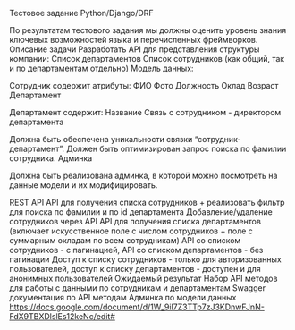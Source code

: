 Тестовое задание Python/Django/DRF

По результатам тестового задания мы должны оценить уровень знания ключевых возможностей языка и перечисленных фреймворков.
Описание задачи
Разработать API для представления структуры компании:
Список департаментов
Список сотрудников (как общий, так и по департаментам отдельно)
Модель данных:

Сотрудник содержит атрибуты:
ФИО
Фото
Должность
Оклад
Возраст
Департамент

Департамент содержит:
Название
Связь с сотрудником - директором департамента

Должна быть обеспечена уникальности связки “сотрудник-департамент”.
Должен быть оптимизирован запрос поиска по фамилии сотрудника.
Админка

Должна быть реализована админка, в которой можно посмотреть на данные модели и их модифицировать.

REST API
API для получения списка сотрудников + реализовать фильтр для поиска по фамилии и по id департамента
Добавление/удаление сотрудников через API
API для получения списка департаментов (включает искусственное поле с числом сотрудников + поле с суммарным окладам по всем сотрудникам)
API со списком сотрудников - с пагинацией, API со списком департаментов - без пагинации
Доступ к списку сотрудников - только для авторизованных пользователей, доступ к списку департаментов - доступен и для анонимных пользователей
Ожидаемый результат
Набор API методов для работы с данными по сотрудникам и департаментам
Swagger документация по API методам
Админка по модели данных
https://docs.google.com/document/d/1W_9il7Z3TTp7zJ3KDnwFJnN-FdX9TBXDlslEs12keNc/edit#
